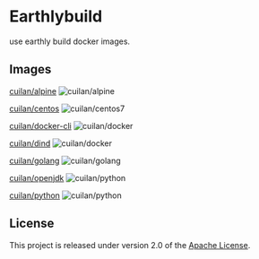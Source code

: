 # Earthlybuild

use earthly build docker images.

## Images

[cuilan/alpine](https://hub.docker.com/r/cuilan/alpine)
![cuilan/alpine](https://github.com/cuilan/earthlybuild/actions/workflows/alpine.yaml/badge.svg)

[cuilan/centos](https://hub.docker.com/r/cuilan/centos7)
![cuilan/centos7](https://github.com/cuilan/earthlybuild/actions/workflows/centos.yaml/badge.svg)

[cuilan/docker-cli](https://hub.docker.com/r/cuilan/docker-cli)
![cuilan/docker](https://github.com/cuilan/earthlybuild/actions/workflows/centos.yaml/badge.svg)

[cuilan/dind](https://hub.docker.com/r/cuilan/dind)
![cuilan/docker](https://github.com/cuilan/earthlybuild/actions/workflows/centos.yaml/badge.svg)

[cuilan/golang](https://hub.docker.com/r/cuilan/golang)
![cuilan/golang](https://github.com/cuilan/earthlybuild/actions/workflows/golang.yaml/badge.svg)

[cuilan/openjdk](https://hub.docker.com/r/cuilan/openjdk)
![cuilan/python](https://github.com/cuilan/earthlybuild/actions/workflows/openjdk.yaml/badge.svg)

[cuilan/python](https://hub.docker.com/r/cuilan/python)
![cuilan/python](https://github.com/cuilan/earthlybuild/actions/workflows/python.yaml/badge.svg)

## License

This project is released under version 2.0 of the [Apache License](https://www.apache.org/licenses/LICENSE-2.0).
